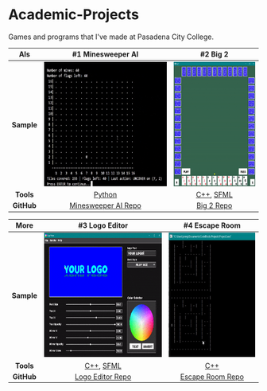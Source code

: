 # Academic-Projects

Games and programs that I've made at Pasadena City College.

AIs | #1 Minesweeper AI | #2 Big 2
:-------------------------:|:-------------------------:|:-------------------------:
**Sample** | [<img src="Samples/Minesweeper AI Demo.gif" height='250'/>](https://github.com/JonathanCNg/Minesweeper-AI) | [<img src="Samples/Big2Demo-08-21-2022.gif" height='250'/>](https://github.com/JonathanCNg/Big-2-Game#readme)
**Tools** | [Python](https://www.python.org/) | [C++](https://www.cplusplus.com/), [SFML](https://www.sfml-dev.org/)
**GitHub** | [Minesweeper AI Repo](https://github.com/JonathanCNg/Minesweeper-AI) | [Big 2 Repo](https://github.com/JonathanCNg/Big-2-Game)



More | #3 Logo Editor | #4 Escape Room 
:-------------------------:|:-------------------------:|:-------------------------:
**Sample** | [<img src="Samples/logomaker-sample-2x.gif" height='250'/>](https://github.com/JonathanCNg/Logo-Editor#readme) | [<img src="Samples/escaperoom-sample-crop-3x.gif" height='250'/>](https://github.com/JonathanCNg/Escape-Room-Game)
**Tools** | [C++](https://www.cplusplus.com/), [SFML](https://www.sfml-dev.org/) | [C++](https://www.cplusplus.com/)
**GitHub** | [Logo Editor Repo](https://github.com/JonathanCNg/Logo-Editor) | [Escape Room Repo](https://github.com/JonathanCNg/Escape-Room-Game)
